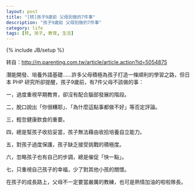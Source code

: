 ```yaml
---
layout: post
title: "[转]孩子9歲前 父母別做的7件事"
description: "孩子9歲前 父母別做的7件事"
category: life
tags: [转, 孩子, 教育, 生活]
---
```

{% include JB/setup %}

转自：<http://m.parenting.com.tw/article/article.action?id=5054875>

潛能開發、培養外語基礎……許多父母積極為孩子打造一條順利的學習之路，但日本 PHP 研究所卻提醒，孩子9歲前，有7件父母不該做的事：

一，過度重視早期教育，卻沒有配合腦部發展的階段。

二，脫口說出「你很糟耶」、「為什麼這點事都做不好」等否定評論。

三，輕忽健康飲食的重要。

四，總是幫孩子收拾妥當，孩子無法藉由收拾培養自立能力。

五，對孩子過度保護，孩子缺乏接受挑戰的積極度。

六，忽略孩子也有自己的步調，總是催促「快一點」。

七，只重視自己孩子的幸福，少了對其他小孩的關懷。

在孩子的成長路上，父母不一定要當嚴厲的教練，也可是熱情加油的啦啦隊長。
